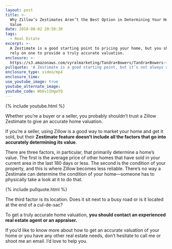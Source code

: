 ```yaml
---
layout: post
title: >-
  Why Zillow’s Zestimates Aren’t the Best Option in Determining Your Home’s
  Value
date: 2018-08-02 20:50:30
tags:
  - Real Estate
excerpt: >-
  A Zestimate is a good starting point to pricing your home, but you shouldn’t
  rely on one to provide a truly accurate valuation.
enclosure: >-
  https://s3.amazonaws.com/vyralmarketing/Tandra+Bowers/Tandra+Bowers-+Beware+of+Zillows+Zestimates.mp4
pullquote: 'A Zestimate is a good starting point, but it’s not always accurate.'
enclosure_type: video/mp4
enclosure_time:
use_youtube_image: true
youtube_alternate_image:
youtube_code: Wb6v1IHgwYQ
---
```


{% include youtube.html %}

Whether you’re a buyer or a seller, you probably shouldn’t trust a Zillow Zestimate to give an accurate home valuation.

If you’re a seller, using Zillow is a good way to market your home and get it sold, but their **Zestimate feature doesn’t include all the factors that go into accurately determining its value**.

There are three factors, in particular, that primarily determine a home’s value. The first is the average price of other homes that have sold in your current area in the last 180 days or less. The second is the condition of your property, and this is where Zillow becomes less reliable. There’s no way a Zestimate can determine the condition of your home—someone has to physically take a look at it to do that.

{% include pullquote.html %}

The third factor is its location. Does it sit next to a busy road or is it located at the end of a cul-de-sac?

To get a truly accurate home valuation, **you should contact an experienced real estate agent or an appraiser.**

If you’d like to know more about how to get an accurate valuation of your home or you have any other real estate needs, don’t hesitate to call me or shoot me an email. I’d love to help you.